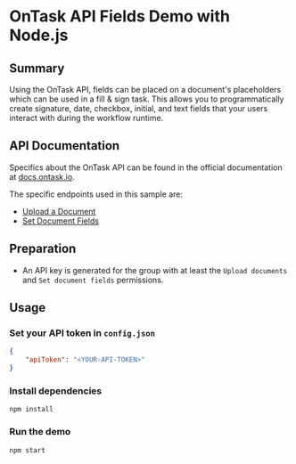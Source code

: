 # OnTask API Fields Demo with Node.js

## Summary

Using the OnTask API, fields can be placed on a document's placeholders which can be used in a fill & sign task. This allows you to programmatically create signature, date, checkbox, initial, and text fields that your users interact with during the workflow runtime.

## API Documentation

Specifics about the OnTask API can be found in the official documentation at [docs.ontask.io](https://docs.ontask.io).

The specific endpoints used in this sample are:

- [Upload a Document](https://docs.ontask.io/?javascript#upload)
- [Set Document Fields](https://docs.ontask.io/?javascript#fields)

## Preparation

- An API key is generated for the group with at least the `Upload documents` and `Set document fields` permissions.

## Usage

### Set your API token in `config.json`

```json
{
    "apiToken": "<YOUR-API-TOKEN>"
}
```

### Install dependencies

```shell
npm install
```

### Run the demo

```shell
npm start
```
